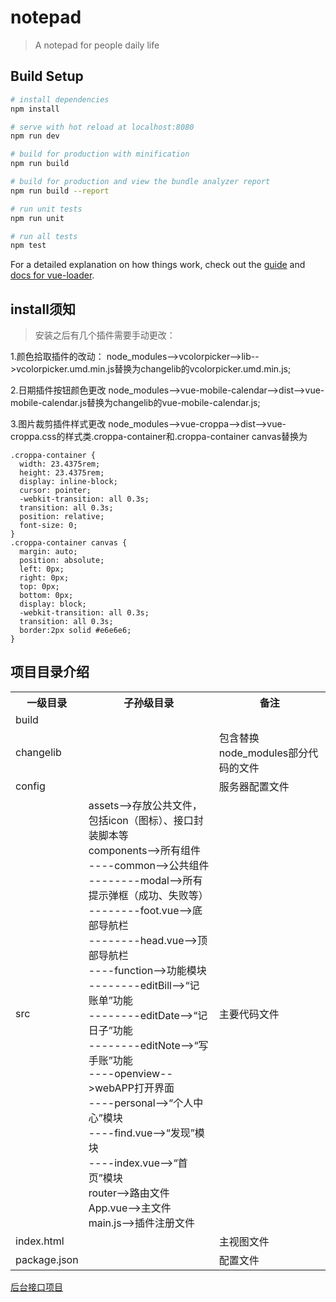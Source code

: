 # notepad

> A notepad for people daily life

## Build Setup

``` bash
# install dependencies
npm install

# serve with hot reload at localhost:8080
npm run dev

# build for production with minification
npm run build

# build for production and view the bundle analyzer report
npm run build --report

# run unit tests
npm run unit

# run all tests
npm test
```

For a detailed explanation on how things work, check out the [guide](http://vuejs-templates.github.io/webpack/) and [docs for vue-loader](http://vuejs.github.io/vue-loader).

## install须知

> 安装之后有几个插件需要手动更改：

1.颜色拾取插件的改动：
node_modules-->vcolorpicker-->lib-->vcolorpicker.umd.min.js替换为changelib的vcolorpicker.umd.min.js;

2.日期插件按钮颜色更改
node_modules-->vue-mobile-calendar-->dist-->vue-mobile-calendar.js替换为changelib的vue-mobile-calendar.js;

3.图片裁剪插件样式更改
node_modules-->vue-croppa-->dist-->vue-croppa.css的样式类.croppa-container和.croppa-container canvas替换为

```
.croppa-container {
  width: 23.4375rem;
  height: 23.4375rem;
  display: inline-block;
  cursor: pointer;
  -webkit-transition: all 0.3s;
  transition: all 0.3s;
  position: relative;
  font-size: 0;
}
.croppa-container canvas {
  margin: auto;
  position: absolute;
  left: 0px;
  right: 0px;
  top: 0px;
  bottom: 0px;
  display: block;
  -webkit-transition: all 0.3s;
  transition: all 0.3s;
  border:2px solid #e6e6e6;
}
```

## 项目目录介绍

<table>
  <tr>
    <th>一级目录</th>
    <th>子孙级目录</th>
    <th>备注</th>
  </tr>
  <tr>
    <td>build</td>
    <td></td>
    <td></td>
  </tr>
  <tr>
    <td>changelib</td>
    <td></td>
    <td>包含替换node_modules部分代码的文件</td>
  </tr>
  <tr>
    <td>config</td>
    <td></td>
    <td>服务器配置文件</td>
  </tr>
  <tr>
    <td>src</td>
    <td>
      assets-->存放公共文件，包括icon（图标）、接口封装脚本等<br/>
      components-->所有组件<br/>
      ----common-->公共组件<br/>
      --------modal-->所有提示弹框（成功、失败等）<br/>
      --------foot.vue-->底部导航栏<br/>
      --------head.vue-->顶部导航栏<br/>
      ----function-->功能模块<br/>
      --------editBill-->“记账单”功能<br/>
      --------editDate-->“记日子”功能<br/>
      --------editNote-->“写手账”功能<br/>
      ----openview-->webAPP打开界面<br/>
      ----personal-->“个人中心”模块<br/>
      ----find.vue-->“发现”模块<br/>
      ----index.vue-->“首页”模块<br/>
      router-->路由文件<br/>
      App.vue-->主文件<br/>
      main.js-->插件注册文件<br/>
    </td>
    <td>主要代码文件</td>
  </tr>
  <tr>
    <td>index.html</td>
    <td></td>
    <td>主视图文件</td>
  </tr>
  <tr>
    <td>package.json</td>
    <td></td>
    <td>配置文件</td>
  </tr>
</table>

[后台接口项目](https://github.com/Nangxif/notepadServer)

